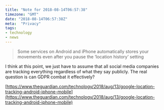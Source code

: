 ```yaml
---
title: "Note for 2018-08-14T06:57:38"
timezone: "GMT"
date: "2018-08-14T06:57:38Z"
meta:  "Privacy"
tags:
- technology
- news
---
```


> Some services on Android and iPhone automatically stores your movements even after you pause the ‘location history’ setting

I think at this point, we just have to assume that all social media companies are tracking everything regardless of what they say publicly. The real question is can GDPR combat it effectively?

[https://www.theguardian.com/technology/2018/aug/13/google-location-tracking-android-iphone-mobile](https://www.theguardian.com/technology/2018/aug/13/google-location-tracking-android-iphone-mobile)

